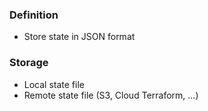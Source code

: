 ### Definition
- Store state in JSON format

### Storage
- Local state file
- Remote state file (S3, Cloud Terraform, ...)
